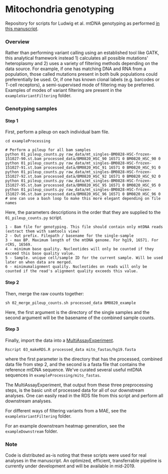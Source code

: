 # Mitochondria genotyping
Repository for scripts for Ludwig et al. mtDNA genotyping as performed [in this manuscript](https://www.cell.com/cell/fulltext/S0092-8674(19)30055-8).

### Overview
Rather than performing variant calling using an established tool like GATK, 
this analytical framework instead 1) calculates all possible mutations' heteroplasmy
and 2) uses a variety of filtering methods depending on the data source. For example,
if one has matching DNA and RNA from a population, those called mutations present in both
bulk populations could preferentially be used. Or, if one has known clonal labels (e.g. barcodes 
or T-cell receptors), a semi-supervised mode of filtering may be preferred. Examples of modes of
variant filtering are present in the `exampleVariantFiltering` folder.

### Genotyping samples

#### Step 1

First, perform a pileup on each individual bam file.

```
cd exampleProcessing

# Perform a pileup for all bam samples
python 01_pileup_counts.py raw_data/mt_singles-BM0828-HSC-frozen-151027-90.st.bam processed_data/BM0820_HSC_90 16571 0 BM0820_HSC_90 0
python 01_pileup_counts.py raw_data/mt_singles-BM0828-HSC-frozen-151027-91.st.bam processed_data/BM0820_HSC_91 16571 0 BM0820_HSC_91 0
python 01_pileup_counts.py raw_data/mt_singles-BM0828-HSC-frozen-151027-92.st.bam processed_data/BM0820_HSC_92 16571 0 BM0820_HSC_92 0
python 01_pileup_counts.py raw_data/mt_singles-BM0828-HSC-frozen-151027-95.st.bam processed_data/BM0820_HSC_95 16571 0 BM0820_HSC_95 0
python 01_pileup_counts.py raw_data/mt_singles-BM0828-HSC-frozen-151027-96.st.bam processed_data/BM0820_HSC_96 16571 0 BM0820_HSC_96 0
# one can use a bash loop to make this more elegant depending on file names
```

Here, the parameters descriptions in the order that they are supplied to the `01_pileup_counts.py` script. 

```
1 - Bam file for genotyping. This file should contain only mtDNA reads (extract them with samtools view)
2 - Out prefix. Filepath / basename for the single-sample
3 - max BP. Maximum length of the mtDNA genome. For hg19, 16571. For rCRS, 16569.
4 - minimum base quality. Nucleotides will only be counted if they exceed this base quality value.
5 - Sample. unique cell/sample ID for the current sample. Will be used later on when data are merged. 
6 - minimumalignment quality. Nucleotides on reads will only be counted if the read's alignment quality exceeds this value. 
```


#### Step 2

Then, merge the raw counts together:

```
sh 02_merge_pileup_counts.sh processed_data BM0820_example
```

Here, the first argument is the directory of the single samples and the second argument will be the basename of the combined
sample counts. 

#### Step 3

Finally, import the data into a [MultiAssayExperiment](http://bioconductor.org/packages/release/bioc/html/MultiAssayExperiment.html).

```
Rscript 03_makeRDS.R processed_data mito_fastas/hg19.fasta
```

where the first parameter is the directory that has the processed, combined data file from step 2, 
and the second is a fasta file that contains the reference mtDNA sequence. We've curated several 
useful mtDNA sequences in `exampleProcessing/mito_fastas`.

The MultiAssayExperiment, that output from these three preprocessing steps, 
is the basic unit of processed data for all of our downstream analyses. One can easily
read in the RDS file from this script and perform all downstream analyses.

For different ways of filtering variants from a MAE, see the `exampleVariantFiltering` folder. 

For an example downstream heatmap generation, see the `exampleDownstream` folder.

### Note

Code is distributed as-is noting that these scripts were used for real analyses in the manuscript. 
An optimized, efficient, transferrable pipeline is currently under development and will be available
in mid-2019.

<br><br>